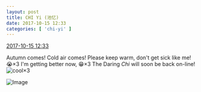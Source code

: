 ```yaml
---
layout: post
title: CHI Yi (池忆)
date: 2017-10-15 12:33
categories: [ 'chi-yi' ]
---
```


<div class="weibo-info">
  <a href="http://weibo.com/6117581836/FqtjIk1V7">2017-10-15 12:33</a>
</div>

Autumn comes! Cold air comes! Please keep warm, don't get sick like me! :sob:×3 I'm getting better now, :grin:×3 The Daring *Chi* will soon be back on-line! ![cool](http://img.t.sinajs.cn/t4/appstyle/expression/ext/normal/8a/pcmoren_cool2017_org.png)×3

<!-- more -->

![Image](http://wx2.sinaimg.cn/mw690/006G0KuMgy1fkitidpsfbj30jx0pyt9z.jpg)

